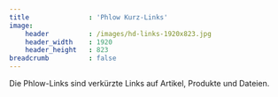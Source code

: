 ```yaml
---
title               : 'Phlow Kurz-Links'
image:
    header          : /images/hd-links-1920x823.jpg
    header_width    : 1920
    header_height   : 823
breadcrumb          : false
---
```

Die Phlow-Links sind verkürzte Links auf Artikel, Produkte und Dateien.